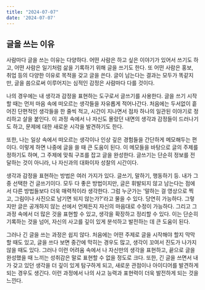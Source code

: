 ```yaml
---
title: "2024-07-07"
date: '2024-07-07'
---
```


## 글을 쓰는 이유

사람마다 글을 쓰는 이유는 다양하다. 어떤 사람은 하고 싶은 이야기가 있어서 쓰기도 하고, 어떤 사람은 일기처럼 삶을 기록하기 위해 글을 쓰기도 한다. 또 어떤 사람은 홍보, 취업 등의 다양한 이유로 목적을 갖고 글을 쓴다. 글이 남는다는 결과는 모두가 똑같지만, 글을 씀으로써 이루어지는 심적인 감정은 사람마다 다를 것이다.

나의 경우에는 내 생각과 감정을 표현하는 도구로서 글쓰기를 사용한다. 글을 쓰기 시작할 때는 먼저 마음 속에 떠오르는 생각들을 자유롭게 적어나간다. 처음에는 두서없이 흩어진 단편적인 생각들을 한 줄씩 적고, 시간이 지나면서 점차 하나의 일관된 이야기로 정리하고 살을 붙인다. 이 과정 속에서 나 자신도 몰랐던 내면의 생각과 감정들이 드러나기도 하고, 문제에 대한 새로운 시각을 발견하기도 한다.

또한, 나는 일상 속에서 떠오르는 생각이나 인상 깊은 경험들을 간단하게 메모해두는 편이다. 이렇게 하면 나중에 글을 쓸 때 큰 도움이 된다. 이 메모들을 바탕으로 글의 주제를 정하기도 하며, 그 주제에 맞춰 구조를 잡고 글을 완성한다. 글쓰기는 단순히 정보를 전달하는 것이 아니라, 나 자신과의 대화이자 성찰의 시간이다.

생각과 감정을 표현하는 방법은 여러 가지가 있다. 글쓰기, 말하기, 행동하기 등. 내가 그중 선택한 건 글쓰기이다. 모두 다 좋은 방법이지만, 글은 휘발되지 않고 남는다는 점에서 다른 방법들보다 더욱 매력적이라 생각한다. 그럼 누군가는 '말하는 걸 영상으로 찍고, 그림이나 사진으로 남기면 되지 않는가?'라고 물을 수 있다. 당연히 가능하다. 그렇지만 글은 공개하지 않는 선에서 언제든지 자신의 마음대로 수정이 가능하다. 그리고 그 과정 속에서 더 많은 것을 표현할 수 있고, 생각을 확장하고 정리할 수 있다. 이는 단순히 기록하는 것을 넘어, 자신의 사고를 깊이 있게 분석하고 발전하는 데 큰 도움이 된다.

그러나 긴 글을 쓰는 과정은 쉽지 않다. 처음에는 어떤 주제로 글을 시작해야 할지 막막할 때도 있고, 글을 쓰다 보면 중간에 막히는 경우도 많고, 생각이 꼬여서 진도가 나가지 않을 때도 있다. 그러나 이런 어려움 속에서 나 자신만의 생각을 표현하고, 끝으로 글을 완성했을 때 느끼는 성취감은 말로 표현할 수 없을 정도로 크다. 또한, 긴 글을 쓰면서 내가 갖고 있던 생각을 더 깊이 있게 탐구하게 되고, 새로운 관점이나 아이디어를 발견하게 되는 경우도 생긴다. 이런 과정에서 나의 사고 능력과 표현력이 더욱 발전하게 되는 것을 느낀다.

